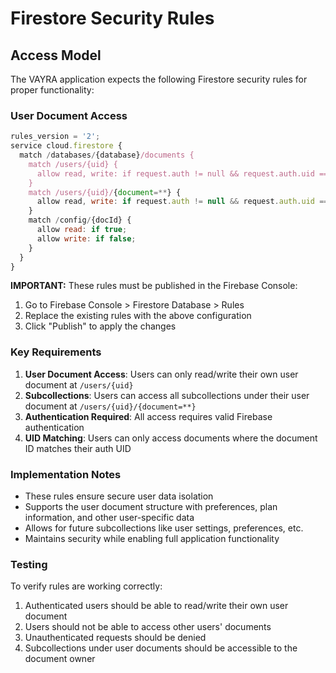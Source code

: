 # Firestore Security Rules

## Access Model

The VAYRA application expects the following Firestore security rules for proper functionality:

### User Document Access
```javascript
rules_version = '2';
service cloud.firestore {
  match /databases/{database}/documents {
    match /users/{uid} { 
      allow read, write: if request.auth != null && request.auth.uid == uid; 
    }
    match /users/{uid}/{document=**} { 
      allow read, write: if request.auth != null && request.auth.uid == uid; 
    }
    match /config/{docId} { 
      allow read: if true; 
      allow write: if false; 
    }
  }
}
```

**IMPORTANT:** These rules must be published in the Firebase Console:
1. Go to Firebase Console > Firestore Database > Rules
2. Replace the existing rules with the above configuration
3. Click "Publish" to apply the changes

### Key Requirements

1. **User Document Access**: Users can only read/write their own user document at `/users/{uid}`
2. **Subcollections**: Users can access all subcollections under their user document at `/users/{uid}/{document=**}`
3. **Authentication Required**: All access requires valid Firebase authentication
4. **UID Matching**: Users can only access documents where the document ID matches their auth UID

### Implementation Notes

- These rules ensure secure user data isolation
- Supports the user document structure with preferences, plan information, and other user-specific data
- Allows for future subcollections like user settings, preferences, etc.
- Maintains security while enabling full application functionality

### Testing

To verify rules are working correctly:
1. Authenticated users should be able to read/write their own user document
2. Users should not be able to access other users' documents
3. Unauthenticated requests should be denied
4. Subcollections under user documents should be accessible to the document owner
